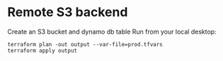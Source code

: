 # Remote S3 backend
Create an S3 bucket and dynamo db table
Run from your local desktop:
```
terraform plan -out output --var-file=prod.tfvars
terraform apply output
```